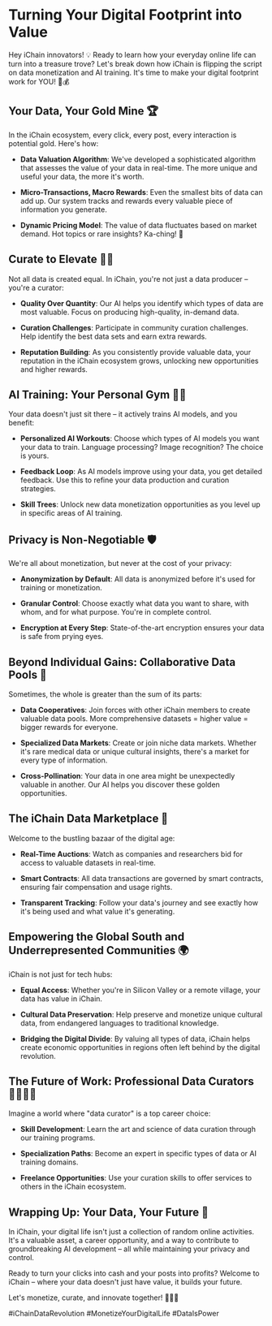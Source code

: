 # Turning Your Digital Footprint into Value

Hey iChain innovators! 💡 Ready to learn how your everyday online life can turn into a treasure trove? Let's break down how iChain is flipping the script on data monetization and AI training. It's time to make your digital footprint work for YOU! 👣💰

## Your Data, Your Gold Mine 🏆

In the iChain ecosystem, every click, every post, every interaction is potential gold. Here's how:

- **Data Valuation Algorithm**: We've developed a sophisticated algorithm that assesses the value of your data in real-time. The more unique and useful your data, the more it's worth.

- **Micro-Transactions, Macro Rewards**: Even the smallest bits of data can add up. Our system tracks and rewards every valuable piece of information you generate.

- **Dynamic Pricing Model**: The value of data fluctuates based on market demand. Hot topics or rare insights? Ka-ching! 💸

## Curate to Elevate 🏋️‍♀️

Not all data is created equal. In iChain, you're not just a data producer – you're a curator:

- **Quality Over Quantity**: Our AI helps you identify which types of data are most valuable. Focus on producing high-quality, in-demand data.

- **Curation Challenges**: Participate in community curation challenges. Help identify the best data sets and earn extra rewards.

- **Reputation Building**: As you consistently provide valuable data, your reputation in the iChain ecosystem grows, unlocking new opportunities and higher rewards.

## AI Training: Your Personal Gym 🏋️‍♂️

Your data doesn't just sit there – it actively trains AI models, and you benefit:

- **Personalized AI Workouts**: Choose which types of AI models you want your data to train. Language processing? Image recognition? The choice is yours.

- **Feedback Loop**: As AI models improve using your data, you get detailed feedback. Use this to refine your data production and curation strategies.

- **Skill Trees**: Unlock new data monetization opportunities as you level up in specific areas of AI training.

## Privacy is Non-Negotiable 🛡️

We're all about monetization, but never at the cost of your privacy:

- **Anonymization by Default**: All data is anonymized before it's used for training or monetization.

- **Granular Control**: Choose exactly what data you want to share, with whom, and for what purpose. You're in complete control.

- **Encryption at Every Step**: State-of-the-art encryption ensures your data is safe from prying eyes.

## Beyond Individual Gains: Collaborative Data Pools 🌊

Sometimes, the whole is greater than the sum of its parts:

- **Data Cooperatives**: Join forces with other iChain members to create valuable data pools. More comprehensive datasets = higher value = bigger rewards for everyone.

- **Specialized Data Markets**: Create or join niche data markets. Whether it's rare medical data or unique cultural insights, there's a market for every type of information.

- **Cross-Pollination**: Your data in one area might be unexpectedly valuable in another. Our AI helps you discover these golden opportunities.

## The iChain Data Marketplace 🏪

Welcome to the bustling bazaar of the digital age:

- **Real-Time Auctions**: Watch as companies and researchers bid for access to valuable datasets in real-time.

- **Smart Contracts**: All data transactions are governed by smart contracts, ensuring fair compensation and usage rights.

- **Transparent Tracking**: Follow your data's journey and see exactly how it's being used and what value it's generating.

## Empowering the Global South and Underrepresented Communities 🌍

iChain is not just for tech hubs:

- **Equal Access**: Whether you're in Silicon Valley or a remote village, your data has value in iChain.

- **Cultural Data Preservation**: Help preserve and monetize unique cultural data, from endangered languages to traditional knowledge.

- **Bridging the Digital Divide**: By valuing all types of data, iChain helps create economic opportunities in regions often left behind by the digital revolution.

## The Future of Work: Professional Data Curators 👩‍💼👨‍💼

Imagine a world where "data curator" is a top career choice:

- **Skill Development**: Learn the art and science of data curation through our training programs.

- **Specialization Paths**: Become an expert in specific types of data or AI training domains.

- **Freelance Opportunities**: Use your curation skills to offer services to others in the iChain ecosystem.

## Wrapping Up: Your Data, Your Future 🚀

In iChain, your digital life isn't just a collection of random online activities. It's a valuable asset, a career opportunity, and a way to contribute to groundbreaking AI development – all while maintaining your privacy and control.

Ready to turn your clicks into cash and your posts into profits? Welcome to iChain – where your data doesn't just have value, it builds your future.

Let's monetize, curate, and innovate together! 💪💼🌟

#iChainDataRevolution #MonetizeYourDigitalLife #DataIsPower

